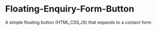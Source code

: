 # Floating-Enquiry-Form-Button
A simple floating button (HTML,CSS,JS) that expands to a contact form
